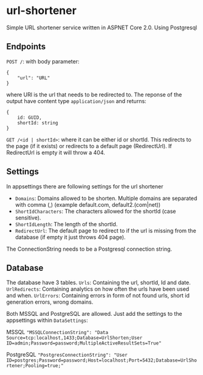 # url-shortener
Simple URL shortener service written in ASPNET Core 2.0. Using Postgresql

## Endpoints
`POST /`: with body parameter:
```
{
    "url": "URL"
}
```
where URl is the url that needs to be redirected to.
The reponse of the output have content type `application/json` and returns:
```
{
    id: GUID,
    shortId: string
}
```

`GET /<id | shortId>`: where it can be either id or shortId. This redirects to the page (if it exists) or redirects to a default page (RedirectUrl). If RedirectUrl is empty it will throw a 404.

## Settings
In appsettings there are following settings for the url shortener
 - `Domains`: Domains allowed to be shorten. Multiple domains are separated with comma (,) (example default.com, default2.(com|net))
 - `ShortIdCharacters`: The characters allowed for the shortId (case sensitive).
 - `ShortIdLength`: The length of the shortId.
 - `RedirectUrl`: The default page to redirect to if the url is missing from the database (if empty it just throws 404 page).

The ConnectionString needs to be a Postgresql connection string.

## Database
The database have 3 tables.
`Urls`: Containing the url, shortId, Id and date.
`UrlRedirects`: Containing analytics on how often the urls have been used and when.
`UrlErrors`: Containing errors in form of not found urls, short id generation errors, wrong domains.

Both MSSQL and PostgreSQL are allowed. Just add the settings to the appsettings within `DataSettings`:

MSSQL ```"MSSQLConnectionString": "Data Source=tcp:localhost,1433;Database=UrlShorten;User ID=admin;Password=password;MultipleActiveResultSets=True"```

PostgreSQL ```"PostgresConnectionString": "User ID=postgres;Password=password;Host=localhost;Port=5432;Database=UrlShortener;Pooling=true;"```
